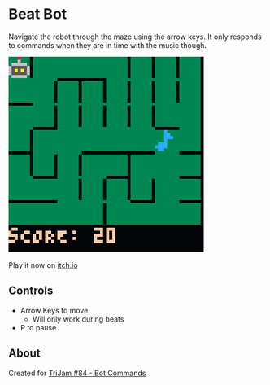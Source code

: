 # Beat Bot
Navigate the robot through the maze using the arrow keys. It only responds to commands when they are in time with the music though.

![Robot in maze with music note](screenshots/gameplay.png)

Play it now on [itch.io](https://caterpillargames.itch.io/beat-bot)

## Controls
* Arrow Keys to move
	* Will only work during beats
* P to pause


## About
Created for [TriJam #84 - Bot Commands](https://itch.io/jam/trijam-84/rate/743968)
